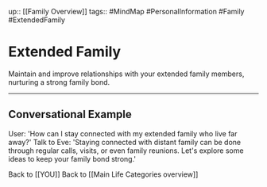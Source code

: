 up:: [[Family Overview]]
tags:: #MindMap #PersonalInformation #Family #ExtendedFamily

# Extended Family

Maintain and improve relationships with your extended family members, nurturing a strong family bond.

---
## Conversational Example
User: 'How can I stay connected with my extended family who live far away?'
Talk to Eve: 'Staying connected with distant family can be done through regular calls, visits, or even family reunions. Let's explore some ideas to keep your family bond strong.'

Back to [[YOU]]
Back to [[Main Life Categories overview]]